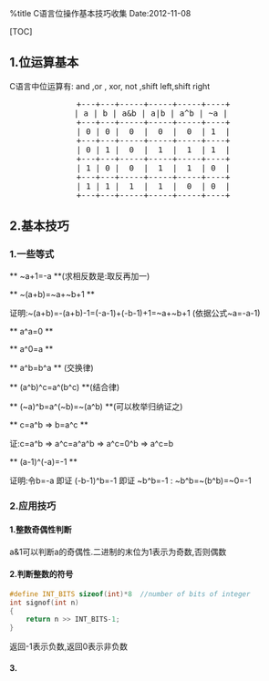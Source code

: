 %title C语言位操作基本技巧收集
Date:2012-11-08

[TOC]

## 1.位运算基本
C语言中位运算有: and ,or , xor, not ,shift left,shift right

<pre style="text-align:center">
+---+---+-----+-----+-----+----+
| a | b | a&b | a|b | a^b | ~a | 
+---+---+-----+-----+-----+----+
| 0 | 0 |  0  |  0  |  0  | 1  |
+---+---+-----+-----+-----+----+
| 0 | 1 |  0  |  1  |  1  | 1  |
+---+---+-----+-----+-----+----+
| 1 | 0 |  0  |  1  |  1  | 0  |
+---+---+-----+-----+-----+----+
| 1 | 1 |  1  |  1  |  0  | 0  |
+---+---+-----+-----+-----+----+
</pre>

## 2.基本技巧

### 1.一些等式
** ~a+1=-a **(求相反数是:取反再加一)

** ~(a+b)=~a+~b+1 **

证明:~(a+b)=-(a+b)-1=(-a-1)+(-b-1)+1=~a+~b+1 (依据公式~a=-a-1)

** a^a=0 **

** a^0=a **

** a^b=b^a ** (交换律)

** (a^b)^c=a^(b^c) **(结合律)

** (~a)^b=a^(~b)=~(a^b) **(可以枚举归纳证之)

** c=a^b => b=a^c **

证:c=a^b => a^c=a^a^b => a^c=0^b => a^c=b

** (a-1)^(-a)=-1 **

证明:令b=-a 即证 (-b-1)^b=-1 即证 ~b^b=-1 : ~b^b=~(b^b)=~0=-1

### 2.应用技巧

#### 1.整数奇偶性判断

a&1可以判断a的奇偶性.二进制的末位为1表示为奇数,否则偶数

#### 2.判断整数的符号

```c
#define INT_BITS sizeof(int)*8  //number of bits of integer
int signof(int n)
{
	return n >> INT_BITS-1; 
}
```

返回-1表示负数,返回0表示非负数

#### 3.
